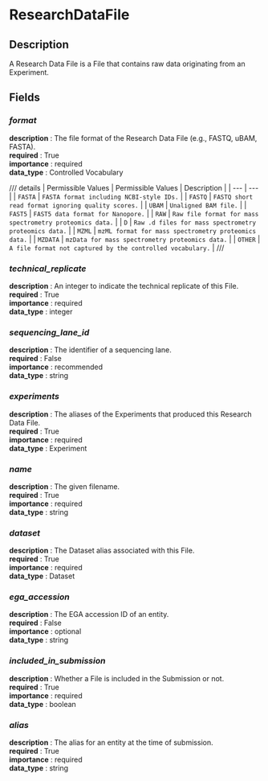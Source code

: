 # ResearchDataFile

## Description
A Research Data File is a File that contains raw data originating from an Experiment.

## Fields
### ***format***
**description** : The file format of the Research Data File (e.g., FASTQ, uBAM, FASTA).<br>
**required** : True<br>
**importance** : required<br>
**data_type** : Controlled Vocabulary<br>

/// details | Permissible Values
| Permissible Values | Description |
| --- | --- |
| `FASTA` | `FASTA format including NCBI-style IDs.` |
| `FASTQ` | `FASTQ short read format ignoring quality scores.` |
| `UBAM` | `Unaligned BAM file.` |
| `FAST5` | `FAST5 data format for Nanopore.` |
| `RAW` | `Raw file format for mass spectrometry proteomics data.` |
| `D` | `Raw .d files for mass spectrometry proteomics data.` |
| `MZML` | `mzML format for mass spectrometry proteomics data.` |
| `MZDATA` | `mzData for mass spectrometry proteomics data.` |
| `OTHER` | `A file format not captured by the controlled vocabulary.` |
///


### ***technical_replicate***
**description** : An integer to indicate the technical replicate of this File.<br>
**required** : True<br>
**importance** : required<br>
**data_type** : integer<br>

### ***sequencing_lane_id***
**description** : The identifier of a sequencing lane.<br>
**required** : False<br>
**importance** : recommended<br>
**data_type** : string<br>

### ***experiments***
**description** : The aliases of the Experiments that produced this Research Data File.<br>
**required** : True<br>
**importance** : required<br>
**data_type** : Experiment<br>

### ***name***
**description** : The given filename.<br>
**required** : True<br>
**importance** : required<br>
**data_type** : string<br>

### ***dataset***
**description** : The Dataset alias associated with this File.<br>
**required** : True<br>
**importance** : required<br>
**data_type** : Dataset<br>

### ***ega_accession***
**description** : The EGA accession ID of an entity.<br>
**required** : False<br>
**importance** : optional<br>
**data_type** : string<br>

### ***included_in_submission***
**description** : Whether a File is included in the Submission or not.<br>
**required** : True<br>
**importance** : required<br>
**data_type** : boolean<br>

### ***alias***
**description** : The alias for an entity at the time of submission.<br>
**required** : True<br>
**importance** : required<br>
**data_type** : string<br>

